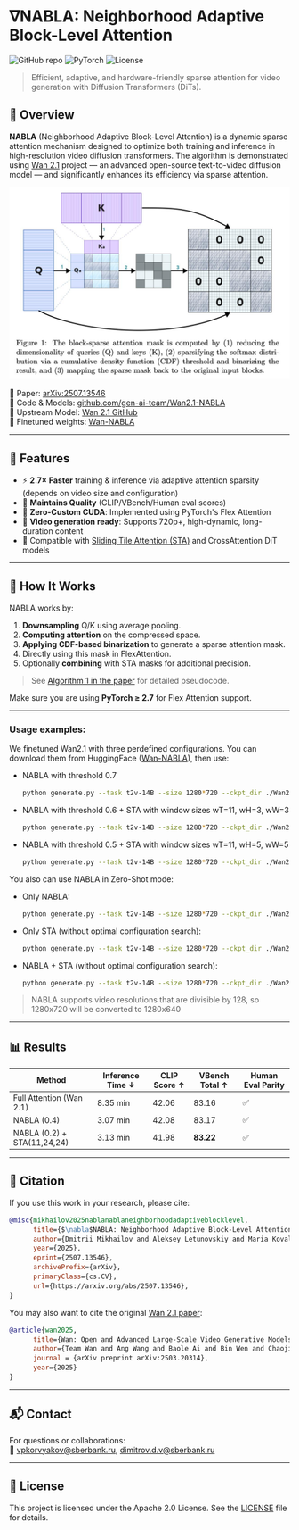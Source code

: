 # ∇NABLA: Neighborhood Adaptive Block-Level Attention

![GitHub repo](https://img.shields.io/github/repo-size/gen-ai-team/Wan2.1-NABLA)
![PyTorch](https://img.shields.io/badge/framework-PyTorch-EE4C2C?logo=pytorch)
![License](https://img.shields.io/github/license/gen-ai-team/Wan2.1-NABLA)

> Efficient, adaptive, and hardware-friendly sparse attention for video generation with Diffusion Transformers (DiTs).

## 🔬 Overview

**NABLA** (Neighborhood Adaptive Block-Level Attention) is a dynamic sparse attention mechanism designed to optimize both training and inference in high-resolution video diffusion transformers. The algorithm is demonstrated using [Wan 2.1](https://github.com/gen-ai-team/Wan2.1) project — an advanced open-source text-to-video diffusion model — and significantly enhances its efficiency via sparse attention.

<p align="center">
    <img src="assets/nabla.jpg" width="600"/>
<p>

📄 Paper: [arXiv:2507.13546](https://arxiv.org/abs/2507.13546)  
📁 Code & Models: [github.com/gen-ai-team/Wan2.1-NABLA](https://github.com/gen-ai-team/Wan2.1-NABLA)  
🔗 Upstream Model: [Wan 2.1 GitHub](https://github.com/Wan-Video/Wan2.1)  
🤗 Finetuned weights: [Wan-NABLA](https://huggingface.co/collections/ai-forever/wan-nabla-6882459cc8b826be2c0ef30e)

---

## 🚀 Features

- ⚡ **2.7× Faster** training & inference via adaptive attention sparsity (depends on video size and configuration)
- 🧠 **Maintains Quality** (CLIP/VBench/Human eval scores)
- 🔧 **Zero-Custom CUDA**: Implemented using PyTorch's Flex Attention
- 🎥 **Video generation ready**: Supports 720p+, high-dynamic, long-duration content
- 🤝 Compatible with [Sliding Tile Attention (STA)](https://arxiv.org/abs/2502.04507v3) and CrossAttention DiT models

---

## 📐 How It Works

NABLA works by:
1. **Downsampling** Q/K using average pooling.
2. **Computing attention** on the compressed space.
3. **Applying CDF-based binarization** to generate a sparse attention mask.
4. Directly using this mask in FlexAttention.
5. Optionally **combining** with STA masks for additional precision.

> See [Algorithm 1 in the paper](https://arxiv.org/abs/2507.13546) for detailed pseudocode.

Make sure you are using **PyTorch ≥ 2.7** for Flex Attention support.

---

### Usage examples:
We finetuned Wan2.1 with three perdefined configurations. You can download them from HuggingFace ([Wan-NABLA](https://huggingface.co/collections/ai-forever/wan-nabla-6882459cc8b826be2c0ef30e)), then use:
* NABLA with threshold 0.7
  ```bash
  python generate.py --task t2v-14B --size 1280*720 --ckpt_dir ./Wan2.1-T2V-14B-NABLA-0.7 --prompt {prompt} --frame_num {frame_num}
  ```
* NABLA with threshold 0.6 + STA with window sizes wT=11, wH=3, wW=3
  ```bash
  python generate.py --task t2v-14B --size 1280*720 --ckpt_dir ./Wan2.1-T2V-14B-NABLA-0.6-STA-11-3-3 --prompt {prompt} --frame_num {frame_num}
  ```
* NABLA with threshold 0.5 + STA with window sizes wT=11, wH=5, wW=5
  ```bash
  python generate.py --task t2v-14B --size 1280*720 --ckpt_dir ./Wan2.1-T2V-14B-NABLA-0.6-STA-11-5-5 --prompt {prompt} --frame_num {frame_num}
  ```

You also can use NABLA in Zero-Shot mode:
* Only NABLA:
  ```bash
  python generate.py --task t2v-14B --size 1280*720 --ckpt_dir ./Wan2.1-T2V-14B --prompt {prompt} --frame_num {frame_num} --sparse_algo nabla-{thr}
  ```
* Only STA (without optimal configuration search):
  ```bash
  python generate.py --task t2v-14B --size 1280*720 --ckpt_dir ./Wan2.1-T2V-14B --prompt {prompt} --frame_num {frame_num} --sparse_algo sta-{wT}-{wH}-{wW}
  ```
* NABLA + STA (without optimal configuration search):
  ```bash
  python generate.py --task t2v-14B --size 1280*720 --ckpt_dir ./Wan2.1-T2V-14B --prompt {prompt} --frame_num {frame_num} --sparse_algo nabla-{thr}_sta-{wT}-{wH}-{wW}
  ```
> NABLA supports video resolutions that are divisible by 128, so 1280x720 will be converted to 1280x640
---

## 📊 Results

| Method                        | Inference Time ↓ | CLIP Score ↑ | VBench Total ↑ | Human Eval Parity |
|------------------------------|------------------|--------------|----------------|--------------------|
| Full Attention (Wan 2.1)     | 8.35 min         | 42.06        | 83.16          | ✅                 |
| NABLA (0.4)                  | 3.07 min         | 42.08        | 83.17          | ✅                 |
| NABLA (0.2) + STA(11,24,24) | 3.13 min         | 41.98        | **83.22**      | ✅                 |

---

## 🤝 Citation

If you use this work in your research, please cite:

```bibtex
@misc{mikhailov2025nablanablaneighborhoodadaptiveblocklevel,
      title={$\nabla$NABLA: Neighborhood Adaptive Block-Level Attention}, 
      author={Dmitrii Mikhailov and Aleksey Letunovskiy and Maria Kovaleva and Vladimir Arkhipkin and Vladimir Korviakov and Vladimir Polovnikov and Viacheslav Vasilev and Evelina Sidorova and Denis Dimitrov},
      year={2025},
      eprint={2507.13546},
      archivePrefix={arXiv},
      primaryClass={cs.CV},
      url={https://arxiv.org/abs/2507.13546}, 
}
```

You may also want to cite the original [Wan 2.1 paper](https://arxiv.org/abs/2503.20314):

```bibtex
@article{wan2025,
      title={Wan: Open and Advanced Large-Scale Video Generative Models}, 
      author={Team Wan and Ang Wang and Baole Ai and Bin Wen and Chaojie Mao and Chen-Wei Xie and Di Chen and Feiwu Yu and Haiming Zhao and Jianxiao Yang and Jianyuan Zeng and Jiayu Wang and Jingfeng Zhang and Jingren Zhou and Jinkai Wang and Jixuan Chen and Kai Zhu and Kang Zhao and Keyu Yan and Lianghua Huang and Mengyang Feng and Ningyi Zhang and Pandeng Li and Pingyu Wu and Ruihang Chu and Ruili Feng and Shiwei Zhang and Siyang Sun and Tao Fang and Tianxing Wang and Tianyi Gui and Tingyu Weng and Tong Shen and Wei Lin and Wei Wang and Wei Wang and Wenmeng Zhou and Wente Wang and Wenting Shen and Wenyuan Yu and Xianzhong Shi and Xiaoming Huang and Xin Xu and Yan Kou and Yangyu Lv and Yifei Li and Yijing Liu and Yiming Wang and Yingya Zhang and Yitong Huang and Yong Li and You Wu and Yu Liu and Yulin Pan and Yun Zheng and Yuntao Hong and Yupeng Shi and Yutong Feng and Zeyinzi Jiang and Zhen Han and Zhi-Fan Wu and Ziyu Liu},
      journal = {arXiv preprint arXiv:2503.20314},
      year={2025}
}
```

---

## 📬 Contact

For questions or collaborations:  
📧 [vpkorvyakov@sberbank.ru](mailto:vpkorvyakov@sberbank.ru), [dimitrov.d.v@sberbank.ru](mailto:dimitrov.d.v@sberbank.ru)

---

## 📝 License

This project is licensed under the Apache 2.0 License. See the [LICENSE](LICENSE) file for details.